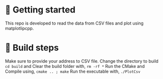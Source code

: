 # &#x1F539; Getting started
This repo is developed to read the data from CSV files and plot using matplotlipcpp.

# &#x1F539; Build steps
Make sure to provide your address to CSV file.
Change the directory to build ```cd build``` and Clear the build folder with, ```rm -rf *```
Run the CMake and Compile using, ```cmake .. ; make```
Run the executable with,  ```./PlotCsv```
